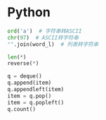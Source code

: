 # Python

```python
ord('a')  # 字符串转ASCII
chr(97)  # ASCII转字符串
"".join(word_l)  # 列表转字符串

len(*)
reverse(*)
```

```python
q = deque()
q.append(item)
q.appendleft(item)
item = q.pop()
item = q.popleft()
q.count()
```
